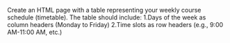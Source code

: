 Create an HTML page with a table representing your weekly course schedule (timetable). The table should include:
1.Days of the week as column headers (Monday to Friday)
2.Time slots as row headers (e.g., 9:00 AM-11:00 AM, etc.)